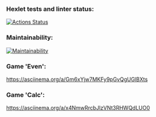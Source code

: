 ### Hexlet tests and linter status:
[![Actions Status](https://github.com/maxtiish/java-project-61/workflows/hexlet-check/badge.svg)](https://github.com/maxtiish/java-project-61/actions)
### Maintainability:
[![Maintainability](https://api.codeclimate.com/v1/badges/49aa2f80b7daad69c6ca/maintainability)](https://codeclimate.com/github/maxtiish/java-project-61/maintainability)
### Game 'Even':
https://asciinema.org/a/Gm6xYjw7MKFy9pGvQgUGlBXts
### Game 'Calc':
https://asciinema.org/a/x4NmwRrcbJlzVNt3RHWQdLUO0
